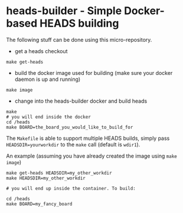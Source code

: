# heads-builder - Simple Docker-based HEADS building

The following stuff can be done using this micro-repository.

* get a heads checkout
```
make get-heads
```

* build the docker image used for building (make sure your docker daemon is up and running)
```
make image
```

* change into the heads-builder docker and build heads
```
make 
# you will end inside the docker
cd /heads
make BOARD=the_board_you_would_like_to_build_for
```

The `Makefile` is able to support multiple HEADS builds, 
simply pass `HEADSDIR=yourworkdir` to the `make` call (default is `wdir1`).

An example (assuming you have already created the image using `make image`)

```
make get-heads HEADSDIR=my_other_workdir
make HEADSDIR=my_other_workdir

# you will end up inside the container. To build:

cd /heads
make BOARD=my_fancy_board
```
